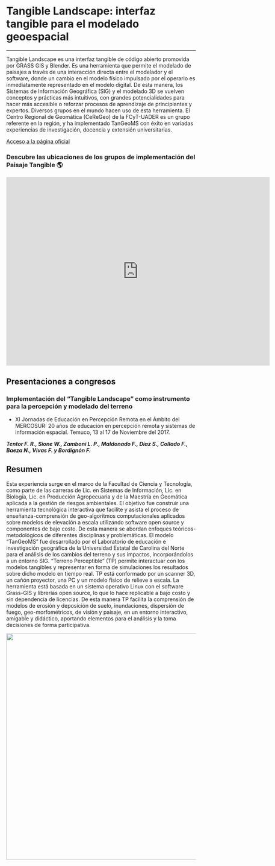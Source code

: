 # Tangible Landscape: interfaz tangible para el modelado geoespacial
 ---

Tangible Landscape es una interfaz tangible de código abierto promovida por GRASS GIS y Blender. Es una herramienta que permite el modelado  de paisajes a través de una interacción directa entre el modelador y el software, donde un cambio en el modelo físico impulsado por el operario es inmediatamente representado en el modelo digital. De esta manera, los Sistemas de Información Geográfica (SIG) y el modelado 3D se vuelven conceptos y prácticas más intuitivos, con grandes potencialidades para hacer más accesible o reforzar procesos de aprendizaje de principiantes y expertos. 
Diversos grupos en el mundo hacen uso de esta herramienta. El Centro Regional de Geomática (CeReGeo) de la FCyT-UADER es un grupo referente en la región, y ha implementado TanGeoMS con éxito en variadas experiencias de investigación, docencia y extensión universitarias.

<a href="https://tangible-landscape.github.io/index.html" target="_blank">Acceso a la página oficial</a> 
### Descubre las ubicaciones de los grupos de implementación del Paisaje Tangible 🌎
<iframe
  width="700"
  height="500"
  style="border:none"
  src="https://tangible-landscape.github.io/map.html">
</iframe>

## **Presentaciones a congresos**

### Implementación del “Tangible Landscape” como instrumento para la percepción y modelado del terreno 

* XI Jornadas de Educación en Percepción Remota en el Ámbito del MERCOSUR: 20 años de educación en percepción remota y sistemas de información espacial. Temuco, 13 al 17 de Noviembre del 2017.


***Tentor F. R., Sione W., Zamboni L. P., Maldonado F., Díaz S., Collado F., Baeza N., Vivas F.  y  Bordignón F.***

## **Resumen** 
Esta experiencia surge en el marco de la Facultad de Ciencia y Tecnología, como parte de las carreras de Lic. en Sistemas de Información, Lic. en Biología, Lic. en Producción Agropecuaria y de la Maestría en Geomática aplicada a la gestión de riesgos ambientales. El objetivo fue construir una herramienta tecnológica interactiva que facilite y asista el proceso de enseñanza-comprensión de geo-algoritmos computacionales aplicados sobre modelos de elevación a escala utilizando software open source y componentes de bajo costo. De esta manera se abordan enfoques teóricos-metodológicos de diferentes disciplinas y problemáticas. El modelo “TanGeoMS” fue desarrollado por el Laboratorio de educación e investigación geográfica de la Universidad Estatal de Carolina del Norte para el análisis de los cambios del terreno y sus impactos, incorporándolos a un entorno SIG. “Terreno Perceptible” (TP) permite interactuar con los modelos tangibles y representar en forma de simulaciones los resultados sobre dicho modelo en tiempo real. TP está conformado por un scanner 3D, un cañón proyector, una PC y un modelo físico de relieve a escala. La herramienta está basada en un sistema operativo Linux con el software Grass-GIS y librerías open source, lo que lo hace replicable a bajo costo y sin dependencia de licencias. De esta manera TP facilita la comprensión de modelos de erosión y deposición de suelo, inundaciones, dispersión de fuego, geo-morfométricos, de visión y paisaje, en un entorno interactivo, amigable y didáctico,  aportando elementos para el análisis y la toma decisiones de forma participativa.


<img src="https://github.com/IDE-FCyT/IDE-FCyT/blob/main/images/poster_temuco.jpg?raw=true" width="700" height="600" />


